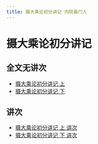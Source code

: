```yaml
---
title: 摄大乘论初分讲记 内院看门人
---
```


# 摄大乘论初分讲记

## 全文无讲次

- [摄大乘论初分讲记 上](./upper.md)
- [摄大乘论初分讲记 下](./lower.md)

## 讲次

- [摄大乘论初分讲记 上 讲次](./dir/upper.md)
- [摄大乘论初分讲记 下 讲次](./dir/lower.md)
